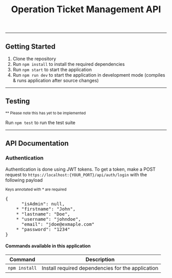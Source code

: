 <header>
    <h1>Operation Ticket Management API</h1>
</header>
<hr />
<h2>Getting Started</h2>
<ol>
    <li>Clone the repository</li>
    <li>Run <code>npm install</code> to install the required dependencies</li>
    <li>Run <code>npm start</code> to start the application</li>
    <li>Run <code>npm run dev</code> to start the application in development mode (compiles & runs application after
        source changes)</li>
</ol>

<hr />
<h2>Testing</h2>
<sup>** Please note this has yet to be implemented</sup>
<p>Run <code>npm test</code> to run the test suite</p>

<hr />

<h2>API Documentation</h2>

<h3>Authentication</h3>
<p>Authentication is done using JWT tokens. To get a token, make a POST request to
    <code>https://localhost:{YOUR_PORT}/api/auth/login</code> with the following payload</p>
<sub>
    <p>Keys annotated with * are required</p>
</sub>
<pre>
{
      "isAdmin": null,
    * "firstname": "John",
    * "lastname": "Doe",
    * "username": "johndoe",
      "email": "jdoe@exmaple.com"
    * "password": "1234"
}
</pre>

<h4>Commands available in this application</h4>
<table>
    <thead>
        <tr>
            <th>Command</th>
            <th>Description</th>
        </tr>
    </thead>
    <tbody>
        <tr>
            <td><code>npm install</code></td>
            <td>Install required dependencies for the application</td>
        </tr>
    </tbody>
</table>